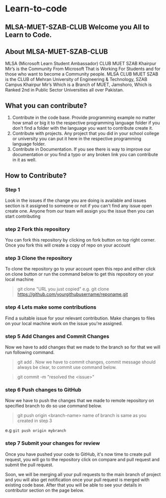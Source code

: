# Learn-to-code
## MLSA-MUET-SZAB-CLUB Welcome you All to Learn to Code.

## About MLSA-MUET-SZAB-CLUB
MLSA (Microsoft Learn Student Ambassador) CLUB MUET SZAB Khairpur Mir’s is the Community From Microsoft That is Working For Students and for those who want to become a Community people.
MLSA CLUB MUET SZAB is the CLUB of Mehran University of Engineering & Technology, SZAB Campus Khairpur Mir’s Which is a Branch of MUET, Jamshoro, Which is Ranked 2nd in Public Sector Universities all over Pakistan.

## What you can contribute?
1. Contribute in the code base. Provide programming example no matter how small or big it to the respective programming language folder if you don't find a folder with the language you want to contribute create it. 
2. Contribute with projects. Any project that you did in your school college or university you can put it here in the respective programming language folder. 
3. Contribute in Documentation. If you see there is way to improve our documentation or you find a typo or any broken link you can contribute in it as well.   
## How to Contribute?
### Step 1
Look in the issues if the change you are doing is available and issues section is it assigned to someone or not if you can't find any issue open create one. Anyone from our team will assign you the issue then you can start contributing
### step 2 Fork this repository
You can fork this repository by clicking on fork button on top right corner. Once you fork this will create a copy of repo on your account

### step 3 Clone the repository 
To clone the repository go to your account open this repo and either click on clone button or run the command below to get this repository on your local machine

> git clone "URL you just copied"
e.g. git clone https://github.com/yourgithubusername/reponame.git

### step 4 Lets make some contributions
Find a suitable issue for your relevant contribution. Make changes to files on your local machine work on the issue you're assigned. 

### step 5 Add Changes and Commit Changes
Now we have to add changes that we made to the branch so for that we will run following command.

> git add .
Now we have to commit changes, commit message should always be clear, to commit use command below.

> git commit -m "resolved the \<issue\>"
### step 6 Push changes to GitHub
Now we have to push the changes that we made to remote repository on specified branch to do so use command below.

> git push origin \<branch-name\>
name of branch is same as you created in step 3

e.g `git push origin mybranch`

### step 7 Submit your changes for review
Once you have pushed your code to GitHub, it's now time to create pull request, you will go to the repository click on compare and pull request and submit the pull request.

Soon, we will be merging all your pull requests to the main branch of project and you will also get notification once your pull request is merged with existing code base. After that you will be able to see your details in contributor section on the page below.
